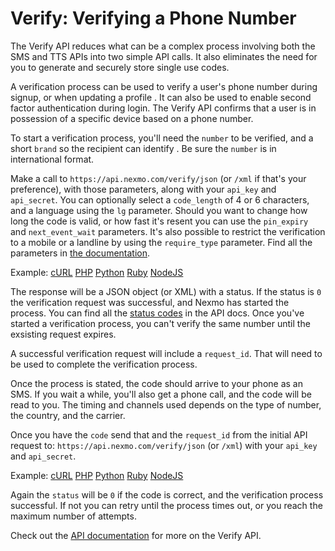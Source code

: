 # Verify: Verifying a Phone Number

The Verify API reduces what can be a complex process involving both the SMS and TTS APIs into two simple API calls. It 
also eliminates the need for you to generate and securely store single use codes. 

A verification process can be used to verify a user's phone number during signup, or when updating a profile . It can
also be used to enable second factor authentication during login. The Verify API confirms that a user is in possession 
of a specific device based on a phone number.

To start a verification process, you'll need the `number` to be verified, and a short `brand` so the recipient can 
identify . Be sure the `number` is in international format.

Make a call to `https://api.nexmo.com/verify/json` (or `/xml` if that's your preference), with those parameters, along 
with your `api_key` and `api_secret`. You can optionally select a `code_length` of 4 or 6 characters, and a language 
using the `lg` parameter. Should you want to change how long the code is valid, or how fast it's resent you can use the
`pin_expiry` and `next_event_wait` parameters. It's also possible to restrict the verification to a mobile or a landline
by using the `require_type` parameter. Find all the parameters in [the documentation][request].

Example: [cURL](./curl/send.sh) [PHP](./php/send.php) [Python](./python/send.py) [Ruby](./ruby/send.rb) [NodeJS](./node/send.js)

The response will be a JSON object (or XML) with a status. If the status is `0` the verification request was successful,
and Nexmo has started the process. You can find all the [status codes][codes] in the API docs. Once you've started a 
verification process, you can't verify the same number until the exsisting request expires.

A successful verification request will include a `request_id`. That will need to be used to complete the verification 
process.

Once the process is stated, the code should arrive to your phone as an SMS. If you wait a while, you'll also get a phone 
call, and the code will be read to you. The timing and channels used depends on the type of number, the country, and the 
carrier. 

Once you have the `code` send that and the `request_id` from the initial API request to: 
`https://api.nexmo.com/verify/json` (or `/xml`) with your `api_key` and `api_secret`.

Example: [cURL](./curl/check.sh) [PHP](./php/check.php) [Python](./python/check.py) [Ruby](./ruby/send.rb) [NodeJS](./node/check.js)

Again the `status` will be `0` if the code is correct, and the verification process successful. If not you can retry 
until the process times out, or you reach the maximum number of attempts.

Check out the [API documentation][docs] for more on the Verify API.

[codes]: https://docs.nexmo.com/api-ref/verify/verify-response-codes
[docs]: https://docs.nexmo.com/api-ref/verify
[request]: https://docs.nexmo.com/api-ref/verify/verify
